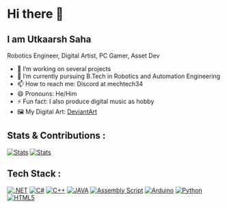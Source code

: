 # Hi there 👋
## I am Utkaarsh Saha
Robotics Engineer, Digital Artist, PC Gamer, Asset Dev

- 🔭 I’m working on several projects
- 🌱 I’m currently pursuing B.Tech in Robotics and Automation Engineering
- 📫 How to reach me: Discord at mechtech34 
- 😄 Pronouns: He/Him
- ⚡ Fun fact: I also produce digital music as hobby
- 🖼️ My Digital Art: [DeviantArt](https://deviantart.com/augustusdruzod)


## Stats & Contributions :
<a href="#"><img src="https://github-readme-stats.vercel.app/api/top-langs/?username=Kishou-Arima&theme=synthwave&show_icons=true&hide_border=true&layout=compact" alt="Stats"></a>
<a href="#"><img src="https://github-readme-streak-stats.herokuapp.com/?user=Kishou-Arima&theme=synthwave&hide_border=true" alt="Stats"></a>


## Tech Stack :
<a href="#"><img src="https://img.shields.io/badge/dotnet-grey?style=for-the-badge&logo=dotnet" alt=".NET"></a>
<a href="#"><img src="https://img.shields.io/badge/c%20sharp-grey?style=for-the-badge&logo=csharp" alt="C#"></a>
<a href="#"><img src="https://img.shields.io/badge/c%20plus%20plus-grey?style=for-the-badge&logo=cplusplus" alt="C++"></a>
<a href="#"><img src="https://img.shields.io/badge/java-grey?style=for-the-badge&logo=java" alt="JAVA"></a>
<a href="#"><img src="https://img.shields.io/badge/assembly%20script-grey?style=for-the-badge&logo=assemblyscript" alt="Assembly Script"></a>
<a href="#"><img src="https://img.shields.io/badge/arduino-grey?style=for-the-badge&logo=arduino" alt="Arduino"></a>
<a href="#"><img src="https://img.shields.io/badge/python-grey?style=for-the-badge&logo=python" alt="Python"></a>
<a href="#"><img src="https://img.shields.io/badge/html%205-grey?style=for-the-badge&logo=html5" alt="HTML5"></a>


